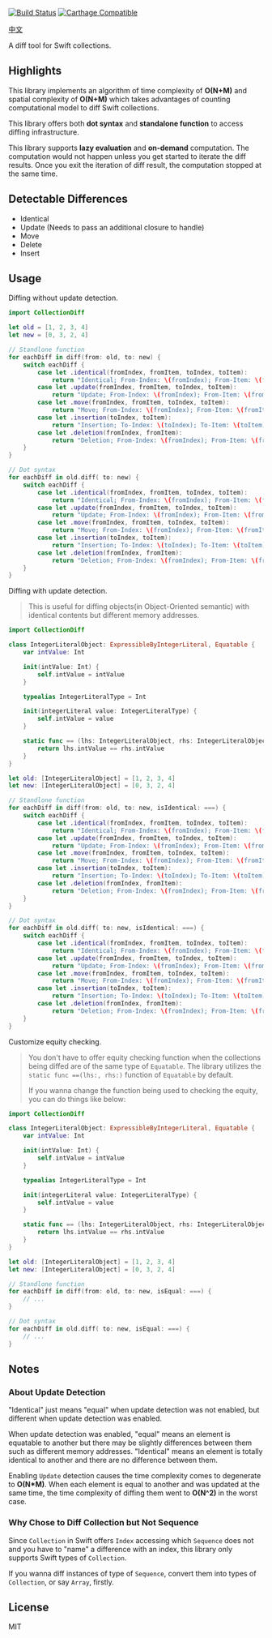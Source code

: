 [![Build Status](https://travis-ci.com/WeZZard/CollectionDiff.svg?branch=master)](https://travis-ci.com/WeZZard/CollectionDiff)
[![Carthage Compatible](https://img.shields.io/badge/Carthage-compatible-4BC51D.svg?style=flat)](https://github.com/Carthage/Carthage)

[中文](./使用說明.md)

A diff tool for Swift collections.

## Highlights

This library implements an algorithm of time complexity of **O(N+M)** and
spatial complexity of **O(N+M)** which takes advantages of counting
computational model to diff Swift collections.

This library offers both **dot syntax** and **standalone function** to access
diffing infrastructure.

This library supports **lazy evaluation** and **on-demand** computation. The
computation would not happen unless you get started to iterate the diff results.
Once you exit the iteration of diff result, the computation stopped at the same
time.

## Detectable Differences

- Identical
- Update (Needs to pass an additional closure to handle)
- Move
- Delete
- Insert

## Usage

Diffing without update detection.

```swift
import CollectionDiff

let old = [1, 2, 3, 4]
let new = [0, 3, 2, 4]

// Standlone function
for eachDiff in diff(from: old, to: new) {
	switch eachDiff {
        case let .identical(fromIndex, fromItem, toIndex, toItem):
            return "Identical; From-Index: \(fromIndex); From-Item: \(fromItem); To-Index: \(toIndex); To-Item: \(toItem)"
        case let .update(fromIndex, fromItem, toIndex, toItem):
            return "Update; From-Index: \(fromIndex); From-Item: \(fromItem); To-Index: \(toIndex); To-Item: \(toItem)"
        case let .move(fromIndex, fromItem, toIndex, toItem):
            return "Move; From-Index: \(fromIndex); From-Item: \(fromItem); To-Index: \(toIndex); To-Item: \(toItem)"
        case let .insertion(toIndex, toItem):
            return "Insertion; To-Index: \(toIndex); To-Item: \(toItem)"
        case let .deletion(fromIndex, fromItem):
            return "Deletion; From-Index: \(fromIndex); From-Item: \(fromItem)"
	}
}

// Dot syntax
for eachDiff in old.diff( to: new) {
	switch eachDiff {
        case let .identical(fromIndex, fromItem, toIndex, toItem):
            return "Identical; From-Index: \(fromIndex); From-Item: \(fromItem); To-Index: \(toIndex); To-Item: \(toItem)"
        case let .update(fromIndex, fromItem, toIndex, toItem):
            return "Update; From-Index: \(fromIndex); From-Item: \(fromItem); To-Index: \(toIndex); To-Item: \(toItem)"
        case let .move(fromIndex, fromItem, toIndex, toItem):
            return "Move; From-Index: \(fromIndex); From-Item: \(fromItem); To-Index: \(toIndex); To-Item: \(toItem)"
        case let .insertion(toIndex, toItem):
            return "Insertion; To-Index: \(toIndex); To-Item: \(toItem)"
        case let .deletion(fromIndex, fromItem):
            return "Deletion; From-Index: \(fromIndex); From-Item: \(fromItem)"
	}
}
```

Diffing with update detection.

> This is useful for diffing objects(in Object-Oriented semantic) with identical
> contents but different memory addresses.

```swift
import CollectionDiff

class IntegerLiteralObject: ExpressibleByIntegerLiteral, Equatable {
	var intValue: Int

	init(intValue: Int) {
		self.intValue = intValue
	}

	typealias IntegerLiteralType = Int

	init(integerLiteral value: IntegerLiteralType) {
		self.intValue = value
	}

	static func == (lhs: IntegerLiteralObject, rhs: IntegerLiteralObject) -> Bool {
		return lhs.intValue == rhs.intValue
	}
}

let old: [IntegerLiteralObject] = [1, 2, 3, 4]
let new: [IntegerLiteralObject] = [0, 3, 2, 4]

// Standlone function
for eachDiff in diff(from: old, to: new, isIdentical: ===) {
	switch eachDiff {
        case let .identical(fromIndex, fromItem, toIndex, toItem):
            return "Identical; From-Index: \(fromIndex); From-Item: \(fromItem); To-Index: \(toIndex); To-Item: \(toItem)"
        case let .update(fromIndex, fromItem, toIndex, toItem):
            return "Update; From-Index: \(fromIndex); From-Item: \(fromItem); To-Index: \(toIndex); To-Item: \(toItem)"
        case let .move(fromIndex, fromItem, toIndex, toItem):
            return "Move; From-Index: \(fromIndex); From-Item: \(fromItem); To-Index: \(toIndex); To-Item: \(toItem)"
        case let .insertion(toIndex, toItem):
            return "Insertion; To-Index: \(toIndex); To-Item: \(toItem)"
        case let .deletion(fromIndex, fromItem):
            return "Deletion; From-Index: \(fromIndex); From-Item: \(fromItem)"
	}
}

// Dot syntax
for eachDiff in old.diff( to: new, isIdentical: ===) {
	switch eachDiff {
        case let .identical(fromIndex, fromItem, toIndex, toItem):
            return "Identical; From-Index: \(fromIndex); From-Item: \(fromItem); To-Index: \(toIndex); To-Item: \(toItem)"
        case let .update(fromIndex, fromItem, toIndex, toItem):
            return "Update; From-Index: \(fromIndex); From-Item: \(fromItem); To-Index: \(toIndex); To-Item: \(toItem)"
        case let .move(fromIndex, fromItem, toIndex, toItem):
            return "Move; From-Index: \(fromIndex); From-Item: \(fromItem); To-Index: \(toIndex); To-Item: \(toItem)"
        case let .insertion(toIndex, toItem):
            return "Insertion; To-Index: \(toIndex); To-Item: \(toItem)"
        case let .deletion(fromIndex, fromItem):
            return "Deletion; From-Index: \(fromIndex); From-Item: \(fromItem)"
	}
}
```

Customize equity checking.

> You don't have to offer equity checking function when the collections being
> diffed are of the same type of `Equatable`. The library utilizes the
> `static func ==(lhs:, rhs:)` function of `Equatable` by default.
>
> If you wanna change the function being used to checking the equity, you can
> do things like below:


```swift
import CollectionDiff

class IntegerLiteralObject: ExpressibleByIntegerLiteral, Equatable {
	var intValue: Int

	init(intValue: Int) {
		self.intValue = intValue
	}

	typealias IntegerLiteralType = Int

	init(integerLiteral value: IntegerLiteralType) {
		self.intValue = value
	}

	static func == (lhs: IntegerLiteralObject, rhs: IntegerLiteralObject) -> Bool {
		return lhs.intValue == rhs.intValue
	}
}

let old: [IntegerLiteralObject] = [1, 2, 3, 4]
let new: [IntegerLiteralObject] = [0, 3, 2, 4]

// Standlone function
for eachDiff in diff(from: old, to: new, isEqual: ===) {
	// ...
}

// Dot syntax
for eachDiff in old.diff( to: new, isEqual: ===) {
	// ...
}
```

## Notes

### About Update Detection

"Identical" just means "equal" when update detection was not enabled, but
different when update detection was enabled.

When update detection was enabled, "equal" means an element is equatable to
another but there may be slightly differences between them such as different
memory addresses. "Identical" means an element is totally identical to another
and there are no difference between them.

Enabling `Update` detection causes the time complexity comes to degenerate to
**O(N*M)**. When each element is equal to another and was updated at the same
time, the time complexity of diffing them went to **O(N^2)** in the worst
case.

### Why Chose to Diff Collection but Not Sequence

Since `Collection` in Swift offers `Index` accessing which `Sequence` does not
and you have to "name" a difference with an index, this library only supports
Swift types of `Collection`.

If you wanna diff instances of type of `Sequence`, convert them into types of
`Collection`, or say `Array`, firstly.

## License

MIT
